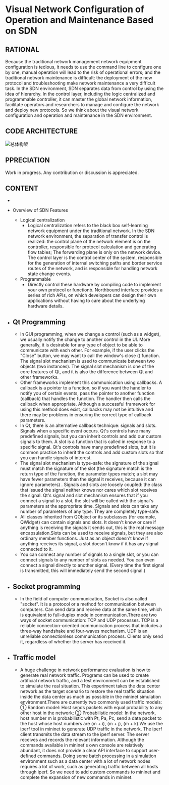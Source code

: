 # Visual Network Configuration of Operation and Maintenance Based on SDN
## RATIONAL
Because the traditional network management network equipment configuration is tedious, it needs to use the command line to configure one by one, manual operation will lead to the risk of operational errors; and the traditional network maintenance is difficult: the deployment of the new protocol and troubleshooting make network maintenance a very difficult task. In the SDN environment, SDN separates data from control by using the idea of hierarchy. In the control layer, including the logic centralized and programmable controller, it can master the global network information, facilitate operators and researchers to manage and configure the network and deploy new protocols. So we think about the visual network configuration and operation and maintenance in the SDN environment.


## CODE ARCHITECTURE
![总体构架](https://img-blog.csdnimg.cn/20200113124354198.png?x-oss-process=image/watermark,type_ZmFuZ3poZW5naGVpdGk,shadow_10,text_aHR0cHM6Ly9ibG9nLmNzZG4ubmV0L3dlaXhpbl80MzkyNDg4NQ==,size_16,color_FFFFFF,t_70)

## PPRECIATION
Work in progress. Any contribution or discussion is appreciated.

## CONTENT
-
- Overview of SDN Features 
  - Logical centralization
    - Logical centralization refers to the black box self-learning network equipment under the traditional network. In the SDN network environment, the separation of transfer control is realized: the control plane of the network element is on the controller, responsible for protocol calculation and generating flow tables; The forwarding plane is only on the network device. The control layer is the control center of the system, responsible for the generation of internal switching paths and border service routes of the network, and is responsible for handling network state change events.
  - Programmable
    - Directly control these hardware by compiling code to implement your own protocol or functionb. Northbound interface provides a series of rich APIs, on which developers can design their own applications without having to care about the underlying hardware details.

- Qt Programming
  - 
    - In GUI programming, when we change a control (such as a widget), we usually notify the change to another control in the UI. More generally, it is desirable for any type of object to be able to communicate with each other. For example, if the user clicks the "Close" button, we may want to call the window's close () function. The signal slot mechanism is used to communicate between two objects (two instances). The signal slot mechanism is one of the core features of Qt, and it is also the difference between Qt and other frameworks.
    - Other frameworks implement this communication using callbacks. A callback is a pointer to a function, so if you want the handler to notify you of certain events, pass the pointer to another function (callback) that handles the function. The handler then calls the callback when appropriate. Although a successful framework for using this method does exist, callbacks may not be intuitive and there may be problems in ensuring the correct type of callback parameters.
    - In Qt, there is an alternative callback technique: signals and slots. Signals when a specific event occurs. Qt's controls have many predefined signals, but you can inherit controls and add our custom signals to them. A slot is a function that is called in response to a specific signal. Qt's controls have many predefined slots, but it is common practice to inherit the controls and add custom slots so that you can handle signals of interest.
    - The signal slot mechanism is type-safe: the signature of the signal must match the signature of the slot (the signature match is the return type of the function, the parameter types match; a slot may have fewer parameters than the signal it receives, because it can ignore parameters) . Signals and slots are loosely coupled: the class that issued the signal neither knows nor cares which slot receives the signal. Qt's signal and slot mechanism ensures that if you connect a signal to a slot, the slot will be called with the signal's parameters at the appropriate time. Signals and slots can take any number of parameters of any type. They are completely type-safe.
    - All classes inherited from QObject or its subclasses (for example, QWidget) can contain signals and slots. It doesn't know or care if anything is receiving the signals it sends out, this is the real message encapsulation.Slots can be used to receive signals, but they are also ordinary member functions. Just as an object doesn't know if anything receives its signal, a slot doesn't know if it has any signal connected to it.
    - You can connect any number of signals to a single slot, or you can connect signals to any number of slots as needed. You can even connect a signal directly to another signal. (Every time the first signal is transmitted, this will immediately send the second signal.)
    
- Socket programming
  - 
    - In the field of computer communication, Socket is also called "socket". It is a protocol or a method for communication between computers. Can send data and receive data at the same time, which is equivalent to full-duplex mode in communication.There are two ways of socket communication: TCP and UDP processes. TCP is a reliable connection-oriented communication process that includes a three-way handshake and four-waves mechanism. UDP is an unreliable connectionless communication process. Clients only send it, regardless of whether the server has received it.
    
- Traffic model
  - 
    - A huge challenge in network performance evaluation is how to generate real network traffic. Programs can be used to create artificial network traffic, and a test environment can be established to simulate the real situation. This experiment takes the data center network as the target scenario to restore the real traffic situation inside the data center as much as possible in the mininet simulation environment.There are currently two commonly used traffic models: ① Random model: Host sends packets with equal probability to any other host in the network; ② Probabilistic model: In the network, host number m is probabilistic with Pt, Pa, Pc, send a data packet to the host whose host numbers are (m + i), (m + j), (m + k).We use the iperf tool in mininet to generate UDP traffic in the network. The iperf client transmits the data stream to the iperf server. The server receives and records the relevant information. Although the commands available in mininet's own console are relatively abundant, it does not provide a clear API interface to support user-defined commands. Doing some batch processing in a simulation environment such as a data center with a lot of network nodes requires a lot of work, such as generating traffic between all hosts through iperf. So we need to add custom commands to mininet and complete the expansion of new commands in mininet.
    
